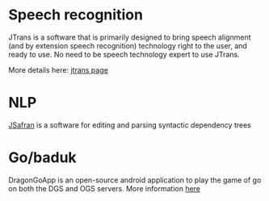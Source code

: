 <!---
.. link: 
.. description: 
.. tags: 
.. date: 2013/05/24 17:25:15
.. title: Software
.. slug: softs
-->

Speech recognition
==================
JTrans is a software that is primarily designed to bring speech alignment (and by extension speech recognition) technology
right to the user, and ready to use. No need to be speech technology expert to use JTrans.

More details here: [jtrans page](https://github.com/synalp/jtrans)

NLP
===
[JSafran](https://github.com/cerisara/jsafran)
is a software for editing and parsing syntactic dependency trees

Go/baduk
====

DragonGoApp is an open-source android application to play the game of go on both the DGS and OGS servers.
More information [here](http://cerisara.github.io/DragonGoApp)

